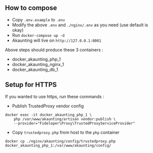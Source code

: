 ## How to compose
- Copy `.env.example` to `.env`
- Modify the above `.env` and `./nginx/.env` as you need (use default is okay)
- Run `docker-compose up -d`
- Akaunting will live on `http://127.0.0.1:8001`

Above steps should produce these 3 containers :
- docker_akaunting_php_1
- docker_akaunting_nginx_1
- docker_akaunting_db_1

## Setup for HTTPS

If you wanted to use https, run these commands :
- Publish TrustedProxy vendor config

```
docker exec -it docker_akaunting_php_1 \
    php /var/www/akaunting/artisan vendor:publish \
    --provider="Fideloper\Proxy\TrustedProxyServiceProvider"
```

- Copy `trustedproxy.php` from host to the `php` container

```
docker cp ./nginx/akaunting/config/trustedproxy.php docker_akaunting_php_1:/var/www/akaunting/config/
```
